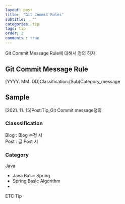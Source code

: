 ```yaml
---
layout: post
title:  "Git Commit Rules"
subtitle:   ""
categories: tip
tags: tip
order: 2
comments : true
---
```

Git Commit Message Rule에 대해서 정의 하자
## Git Commit Message Rule
[YYYY. MM. DD]Classification:(Sub)Category_message

## Sample
[2021. 11. 15]Post:Tip_Git Commit message정의

### Classsification
Blog : Blog 수정 시 <br> 
Post : 글 Post 시

### Category
Java
 - Java Basic
Spring
 - Spring Basic
Algorithm
 -
ETC
Tip